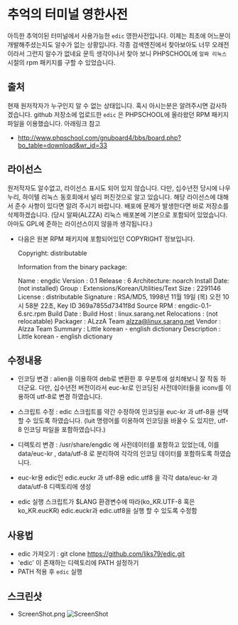 추억의 터미널 영한사전
======================

아득한 추억이된 터미널에서 사용가능한 `edic` 영한사전입니다.
이제는 최초에 어느분이 개발해주셨는지도 알수가 없는 상황입니다.
각종 검색엔진에서 찾아보아도 너무 오래전이라서 그런지 알수가 없네요
문득 생각이나서 찾아 보니 PHPSCHOOL에 `알짜 리눅스`시절의 rpm 패키지를
구할 수 있었습니다. 

출처
----
현재 원저작자가 누구인지 알 수 없는 상태입니다.
혹시 아시는분은 알려주시면 감사하겠습니다.
github 저장소에 업로드한 `edic` 은 PHPSCHOOL에 올라왔던 RPM 패키지 파일을 이용했습니다.
아래링크 참고

* http://www.phpschool.com/gnuboard4/bbs/board.php?bo_table=download&wr_id=33


라이선스
--------
원저작자도 알수없고, 라이선스 표시도 되어 있지 않습니다.
다만, 십수년전 당시에 나우누리, 하이텔 리눅스 동호회에서 널리 퍼진것으로 알고 있습니다.
해당 라이선스에 대해서 준수 사항이 있다면 알려 주시기 바랍니다.
배포에 문제가 발생한다면 바로 저장소를 삭제하겠습니다.
(당시 알짜(ALZZA) 리눅스 배포본에 기본으로 포함되어 있었습니다. 아마도 GPL에 준하는 라이선스이지 않을까 생각됩니다.)

* 다음은 원본 RPM 패키지에 포함되어있던 COPYRIGHT 정보입니다.

    Copyright: distributable
    
    Information from the binary package:
    
    Name        : engdic
    Version     : 0.1
    Release     : 6
    Architecture: noarch
    Install Date: (not installed)
    Group       : Extensions/Korean/Utilities/Text
    Size        : 2291146
    License     : distributable
    Signature   : RSA/MD5, 1998년 11월 19일 (목) 오전 10시 58분 22초, Key ID 369a7855d7341f8d
    Source RPM  : engdic-0.1-6.src.rpm
    Build Date  : 
    Build Host  : linux.sarang.net
    Relocations : (not relocatable)
    Packager    : ALzzA Team <alzza@linux.sarang.net>
    Vendor      : Alzza Team
    Summary     : Little korean - english dictionary
    Description :
    Little korean - english dictionary


수정내용
--------
* 인코딩 변경 : alien을 이용하여 deb로 변환한 후 우분투에 설치해보니 잘 작동 하더군요.
다만, 십수년전 버전이라서 euc-kr로 인코딩된 사전데이터들을 iconv를 이용하여 utf-8로 
변경 하였습니다.

* 스크립트 수정 : edic 스크립트를 약간 수정하여 인코딩을 euc-kr 과 utf-8을 선택할 수 있도록 하였습니다.
(luit 명령어를 이용하여 인코딩을 바꿀수 도 있지만, utf-8 인코딩 파일을 포함하였습니다.)

* 디렉토리 변경 : /usr/share/engdic 에 사전데이터를 포함하고 있었는데, 이를 data/euc-kr , data/utf-8 로
분리하여 각각의 인코딩 데이터를 포함하도록 하였습니다.

* euc-kr용 edic인 edic.euckr 과 utf-8용 edic.utf8 을 각각 data/euc-kr 과 data/utf-8 디렉토리에 생성

* edic 실행 스크립트가 $LANG 환경변수에 따라(ko_KR.UTF-8 혹은 ko_KR.eucKR) edic.euckr과 edic.utf8을 실행 할 수 있도록 수정함


사용법
------
* edic 가져오기 : git clone https://github.com/liks79/edic.git
* 'edic' 이 존재하는 디렉토리에 PATH 설정하기
* PATH 적용 후 `edic` 실행


스크린샷
--------
* ScreenShot.png
![ScreenShot](https://github.com/liks79/edic/blob/master/ScreenShot.png "스크린샷")

